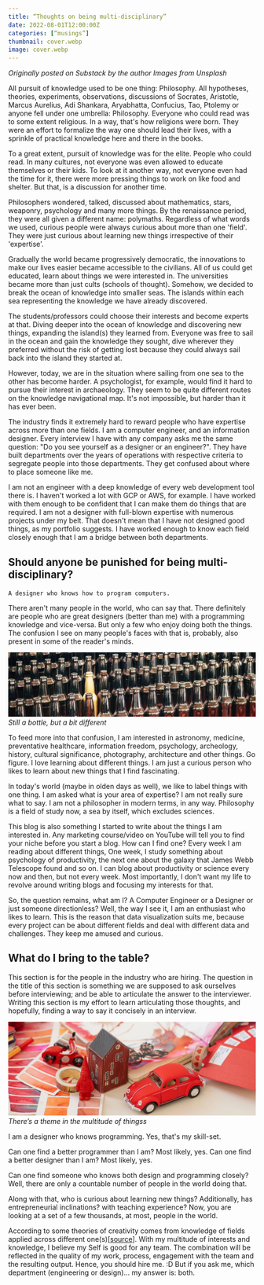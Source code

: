 ```yaml
---
title: “Thoughts on being multi-disciplinary”
date: 2022-08-01T12:00:00Z
categories: [“musings”]
thumbnail: cover.webp
image: cover.webp
---
```


_Originally posted on Substack by the author_
_Images from Unsplash_

All pursuit of knowledge used to be one thing: Philosophy. All hypotheses, theories, experiments, observations, discussions of Socrates, Aristotle, Marcus Aurelius, Adi Shankara, Aryabhatta, Confucius, Tao, Ptolemy or anyone fell under one umbrella: Philosophy. Everyone who could read was to some extent religious. In a way, that's how religions were born. They were an effort to formalize the way one should lead their lives, with a sprinkle of practical knowledge here and there in the books.

To a great extent, pursuit of knowledge was for the elite. People who could read. In many cultures, not everyone was even allowed to educate themselves or their kids. To look at it another way, not everyone even had the time for it, there were more pressing things to work on like food and shelter. But that, is a discussion for another time.

Philosophers wondered, talked, discussed about mathematics, stars, weaponry, psychology and many more things. By the renaissance period, they were all given a different name: polymaths. Regardless of what words we used, curious people were always curious about more than one 'field'. They were just curious about learning new things irrespective of their 'expertise'.

Gradually the world became progressively democratic, the innovations to make our lives easier became accessible to the civilians. All of us could get educated, learn about things we were interested in. The universities became more than just cults (schools of thought). Somehow, we decided to break the ocean of knowledge into smaller seas. The islands within each sea representing the knowledge we have already discovered.

The students/professors could choose their interests and become experts at that. Diving deeper into the ocean of knowledge and discovering new things, expanding the island(s) they learned from. Everyone was free to sail in the ocean and gain the knowledge they sought, dive wherever they preferred without the risk of getting lost because they could always sail back into the island they started at.

However, today, we are in the situation where sailing from one sea to the other has become harder. A psychologist, for example, would find it hard to pursue their interest in archaeology. They seem to be quite different routes on the knowledge navigational map. It's not impossible, but harder than it has ever been.

The industry finds it extremely hard to reward people who have expertise across more than one fields. I am a computer engineer, and an information designer. Every interview I have with any company asks me the same question: "Do you see yourself as a designer or an engineer?". They have built departments over the years of operations with respective criteria to segregate people into those departments. They get confused about where to place someone like me.

I am not an engineer with a deep knowledge of every web development tool there is. I haven't worked a lot with GCP or AWS, for example. I have worked with them enough to be confident that I can make them do things that are required. I am not a designer with full-blown expertise with numerous projects under my belt. That doesn't mean that I have not designed good things, as my portfolio suggests. I have worked enough to know each field closely enough that I am a bridge between both departments.

## Should anyone be punished for being multi-disciplinary?

    A designer who knows how to program computers.

There aren't many people in the world, who can say that. There definitely are people who are great designers (better than me) with a programming knowledge and vice-versa. But only a few who enjoy doing both the things. The confusion I see on many people's faces with that is, probably, also present in some of the reader's minds.

![“A collection of nicely arranged bottles with the same shape and contents, except one that stands out”](stand-out.webp)
_Still a bottle, but a bit different_

To feed more into that confusion, I am interested in astronomy, medicine, preventative healthcare, information freedom, psychology, archeology, history, cultural significance, photography, architecture and other things. Go figure. I love learning about different things. I am just a curious person who likes to learn about new things that I find fascinating.

In today's world (maybe in olden days as well), we like to label things with one thing. I am asked what is your area of expertise? I am not really sure what to say. I am not a philosopher in modern terms, in any way. Philosophy is a field of study now, a sea by itself, which excludes sciences.

This blog is also something I started to write about the things I am interested in. Any marketing course/video on YouTube will tell you to find your niche before you start a blog. How can I find one? Every week I am reading about different things, One week, I study something about psychology of productivity, the next one about the galaxy that James Webb Telescope found and so on. I can blog about productivity or science every now and then, but not every week. Most importantly, I don't want my life to revolve around writing blogs and focusing my interests for that.

So, the question remains, what am I? A Computer Engineer or a Designer or just someone directionless? Well, the way I see it, I am an enthusiast who likes to learn. This is the reason that data visualization suits me, because every project can be about different fields and deal with different data and challenges. They keep me amused and curious.

## What do I bring to the table?

This section is for the people in the industry who are hiring. The question in the title of this section is something we are supposed to ask ourselves before interviewing; and be able to articulate the answer to the interviewer. Writing this section is my effort to learn articulating those thoughts, and hopefully, finding a way to say it concisely in an interview.

![A table top with collection of things which are quite different from each other with a common theme of red colour](table.webp)
_There’s a theme in the multitude of thingss_

I am a designer who knows programming. Yes, that's my skill-set.

Can one find a better programmer than I am? Most likely, yes.
Can one find a better designer than I am? Most likely, yes.

Can one find someone who knows both design and programming closely? Well, there are only a countable number of people in the world doing that.

Along with that, who is curious about learning new things? Additionally, has entrepreneurial inclinations? with teaching experience? Now, you are looking at a set of a few thousands, at most, people in the world.

According to some theories of creativity comes from knowledge of fields applied across different one(s)[[source](https://www.sciencedirect.com/science/article/pii/B9780123750389002235)]. With my multitude of interests and knowledge, I believe my Self is good for any team. The combination will be reflected in the quality of my work, process, engagement with the team and the resulting output. Hence, you should hire me. :D But if you ask me, which department (engineering or design)… my answer is: both.
